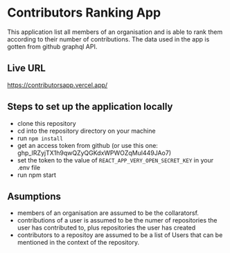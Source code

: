 # Contributors Ranking App

This application list all members of an organisation and is able to rank them according to their number of contributions. The data used in the app is gotten from github graphql API.

## Live URL
https://contributorsapp.vercel.app/

## Steps to set up the application locally
- clone this repository
- cd into the repository directory on your machine
- run `npm install`
- get an access token from github (or use this one: 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)
- set the token to the value of `REACT_APP_VERY_OPEN_SECRET_KEY` in your .env file
- run npm start

## Asumptions 
- members of an organisation are assumed to be the collaratorsf.
- contributions of a user is assumed to be the numer of repositories the user has contributed to, plus repositories the user has created
- contributors to a repositoy are assumed to be a list of Users that can be mentioned in the context of the repository.
